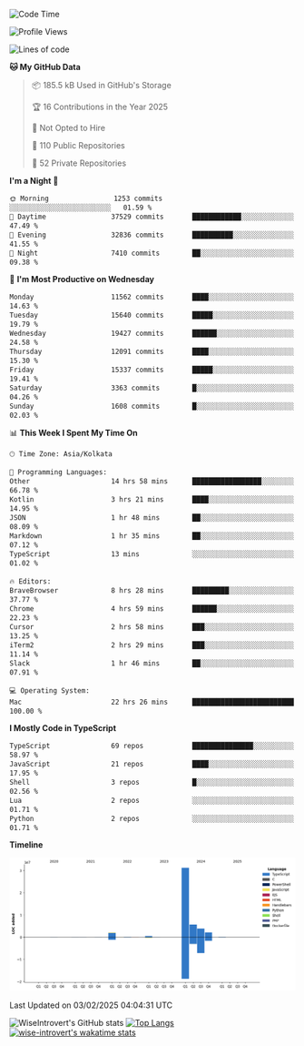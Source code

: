 <!--START_SECTION:waka-->
![Code Time](http://img.shields.io/badge/Code%20Time-2%2C192%20hrs%2043%20mins-blue)

![Profile Views](http://img.shields.io/badge/Profile%20Views-0-blue)

![Lines of code](https://img.shields.io/badge/From%20Hello%20World%20I%27ve%20Written-46.1%20million%20lines%20of%20code-blue)

**🐱 My GitHub Data** 

> 📦 185.5 kB Used in GitHub's Storage 
 > 
> 🏆 16 Contributions in the Year 2025
 > 
> 🚫 Not Opted to Hire
 > 
> 📜 110 Public Repositories 
 > 
> 🔑 52 Private Repositories 
 > 
**I'm a Night 🦉** 

```text
🌞 Morning                1253 commits        ░░░░░░░░░░░░░░░░░░░░░░░░░   01.59 % 
🌆 Daytime                37529 commits       ████████████░░░░░░░░░░░░░   47.49 % 
🌃 Evening                32836 commits       ██████████░░░░░░░░░░░░░░░   41.55 % 
🌙 Night                  7410 commits        ██░░░░░░░░░░░░░░░░░░░░░░░   09.38 % 
```
📅 **I'm Most Productive on Wednesday** 

```text
Monday                   11562 commits       ████░░░░░░░░░░░░░░░░░░░░░   14.63 % 
Tuesday                  15640 commits       █████░░░░░░░░░░░░░░░░░░░░   19.79 % 
Wednesday                19427 commits       ██████░░░░░░░░░░░░░░░░░░░   24.58 % 
Thursday                 12091 commits       ████░░░░░░░░░░░░░░░░░░░░░   15.30 % 
Friday                   15337 commits       █████░░░░░░░░░░░░░░░░░░░░   19.41 % 
Saturday                 3363 commits        █░░░░░░░░░░░░░░░░░░░░░░░░   04.26 % 
Sunday                   1608 commits        █░░░░░░░░░░░░░░░░░░░░░░░░   02.03 % 
```


📊 **This Week I Spent My Time On** 

```text
🕑︎ Time Zone: Asia/Kolkata

💬 Programming Languages: 
Other                    14 hrs 58 mins      █████████████████░░░░░░░░   66.78 % 
Kotlin                   3 hrs 21 mins       ████░░░░░░░░░░░░░░░░░░░░░   14.95 % 
JSON                     1 hr 48 mins        ██░░░░░░░░░░░░░░░░░░░░░░░   08.09 % 
Markdown                 1 hr 35 mins        ██░░░░░░░░░░░░░░░░░░░░░░░   07.12 % 
TypeScript               13 mins             ░░░░░░░░░░░░░░░░░░░░░░░░░   01.02 % 

🔥 Editors: 
BraveBrowser             8 hrs 28 mins       █████████░░░░░░░░░░░░░░░░   37.77 % 
Chrome                   4 hrs 59 mins       ██████░░░░░░░░░░░░░░░░░░░   22.23 % 
Cursor                   2 hrs 58 mins       ███░░░░░░░░░░░░░░░░░░░░░░   13.25 % 
iTerm2                   2 hrs 29 mins       ███░░░░░░░░░░░░░░░░░░░░░░   11.14 % 
Slack                    1 hr 46 mins        ██░░░░░░░░░░░░░░░░░░░░░░░   07.91 % 

💻 Operating System: 
Mac                      22 hrs 26 mins      █████████████████████████   100.00 % 
```

**I Mostly Code in TypeScript** 

```text
TypeScript               69 repos            ███████████████░░░░░░░░░░   58.97 % 
JavaScript               21 repos            ████░░░░░░░░░░░░░░░░░░░░░   17.95 % 
Shell                    3 repos             █░░░░░░░░░░░░░░░░░░░░░░░░   02.56 % 
Lua                      2 repos             ░░░░░░░░░░░░░░░░░░░░░░░░░   01.71 % 
Python                   2 repos             ░░░░░░░░░░░░░░░░░░░░░░░░░   01.71 % 
```



**Timeline**

![Lines of Code chart](https://raw.githubusercontent.com/wise-introvert/wise-introvert/master/assets/bar_graph.png)


 Last Updated on 03/02/2025 04:04:31 UTC
<!--END_SECTION:waka-->

![WiseIntrovert's GitHub stats](https://github-readme-stats.vercel.app/api?username=wise-introvert&count_private=true&show_icons=true)
[![Top Langs](https://github-readme-stats.vercel.app/api/top-langs/?username=wise-introvert&langs_count=10)](https://github.com/anuraghazra/github-readme-stats)
[![wise-introvert's wakatime stats](https://github-readme-stats.vercel.app/api/wakatime?username=wiseintrovert)](https://github.com/anuraghazra/github-readme-stats)
